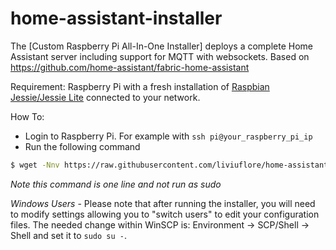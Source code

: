# home-assistant-installer

The [Custom Raspberry Pi All-In-One Installer] deploys a complete Home Assistant server including support for MQTT with websockets.
Based on https://github.com/home-assistant/fabric-home-assistant

Requirement: Raspberry Pi with a fresh installation of [Raspbian Jessie/Jessie Lite](https://www.raspberrypi.org/downloads/raspbian/) connected to your network.

How To:
*  Login to Raspberry Pi. For example with `ssh pi@your_raspberry_pi_ip`
*  Run the following command

```bash
$ wget -Nnv https://raw.githubusercontent.com/liviuflore/home-assistant-installer/master/hass_installer.sh && bash hass_rpi_installer.sh
```
*Note this command is one line and not run as sudo*

*Windows Users* - Please note that after running the installer, you will need to modify settings allowing you to "switch users" to edit your configuration files. The needed change within WinSCP is: Environment -> SCP/Shell -> Shell and set it to `sudo su -`.
